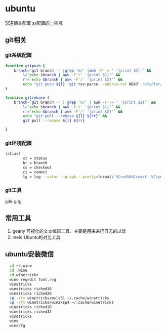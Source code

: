 # ubuntu

[SSR相关配置](./ssr.md)
[ss配置的一些坑](./Ubutun配置shadowSocket更改相关的坑.md)

## git相关
### git系统配置
```Bash
function gitpush {
    branch=`git branch -r |grep 'm/' |awk -F'-> ' '{print $2}'` &&
        l=`echo $branch | awk -F'/' '{print $1}'` &&
        rr=`echo $branch | awk -F'/' '{print $2}'` &&
        echo "git push ${l} `git rev-parse --abbrev-ref HEAD`:refs/for/${rr}" && git push ${l} `git rev-parse --abbrev-ref HEAD`:refs/for/${rr}
}

function gitrebase {
    branch=`git branch -r | grep 'm/' | awk -F'-> ' '{print $2}'` &&
        l=`echo $branch | awk -F'/' '{print $1}'` &&
        rr=`echo $branch | awk -F'/' '{print $2}'` &&
        echo "git pull --rebase ${l} ${rr}" &&
        git pull --rebase ${l} ${rr}

}
```
### git环境配置
```Bash
[alias]
        st = status
        br = branch
        co = checkout
        ci = commit
        lg = log --color --graph --pretty=format:'%Cred%h%Creset -%C(yellow)%d%Creset %s %Cgreen(%cr) %C(bold blue)<%an>%Creset' --abbrev-commit --
```

### git工具
gitk gitg

## 常用工具
1. geany 可视化的文本编辑工具，主要是用来进行日志的过滤
2. meld Ubuntu的对比工具

## ubuntu安装微信
```Bash
  cd ~/.wine
  cd .wine
  cd winetricks
  wine regedit font.reg
  winetricks
  winetricks riched30
  winetricks riched20
  cp -rfv winetricks/msls31 ~/.cache/winetricks
  cp -rfv winetricks/win2ksp4 ~/.cache/winetricks
  winetricks riched20
  winetricks riched32
  winetricks
  wine
  winecfg
```
